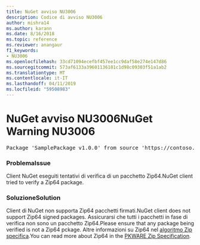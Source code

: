 ```yaml
---
title: NuGet avviso NU3006
description: Codice di avviso NU3006
author: mishra14
ms.author: karann
ms.date: 8/16/2018
ms.topic: reference
ms.reviewer: anangaur
f1_keywords:
- NU3006
ms.openlocfilehash: 33cd71094ecefbf457ee1cc9daf58e274e147d86
ms.sourcegitcommit: 573af6133a39601136181c1d98c09303f51a1ab2
ms.translationtype: MT
ms.contentlocale: it-IT
ms.lasthandoff: 04/11/2019
ms.locfileid: "59508983"
---
```

# <a name="nuget-warning-nu3006"></a><span data-ttu-id="bcbb9-103">NuGet avviso NU3006</span><span class="sxs-lookup"><span data-stu-id="bcbb9-103">NuGet Warning NU3006</span></span>

<pre>Package 'SamplePackage v1.0.0' from source 'https://contoso.com/index.json': Signed Zip64 packages are not supported.</pre>

### <a name="issue"></a><span data-ttu-id="bcbb9-104">Problema</span><span class="sxs-lookup"><span data-stu-id="bcbb9-104">Issue</span></span>

<span data-ttu-id="bcbb9-105">Client NuGet eseguiti tentativi di verifica di un pacchetto Zip64.</span><span class="sxs-lookup"><span data-stu-id="bcbb9-105">NuGet client tried to verify a Zip64 package.</span></span>


### <a name="solution"></a><span data-ttu-id="bcbb9-106">Soluzione</span><span class="sxs-lookup"><span data-stu-id="bcbb9-106">Solution</span></span>

<span data-ttu-id="bcbb9-107">Client di NuGet non supporta Zip64 pacchetti firmati.</span><span class="sxs-lookup"><span data-stu-id="bcbb9-107">NuGet client does not support Zip64 signed packages.</span></span> <span data-ttu-id="bcbb9-108">Assicurarsi che tutti i pacchetti in fase di verifica non sono un pacchetto Zip64.</span><span class="sxs-lookup"><span data-stu-id="bcbb9-108">Please ensure that any package being verified is not a Zip64 pckage.</span></span> <span data-ttu-id="bcbb9-109">Altre informazioni su Zip64 nel [algoritmo Zip specifica](https://pkware.cachefly.net/webdocs/casestudies/APPNOTE.TXT).</span><span class="sxs-lookup"><span data-stu-id="bcbb9-109">You can read more about Zip64 in the [PKWARE Zip Specification](https://pkware.cachefly.net/webdocs/casestudies/APPNOTE.TXT).</span></span>


